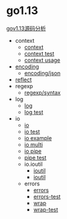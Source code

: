 # go1.13

[gov1.13源码分析](https://github.com/golang/go/tree/release-branch.go1.13)

- context
  - [context](/docs/context/context.md)
  - [context test](/docs/context/test.md)
  - [context usage](/docs/context/usage.md)
- [encoding](/docs/encoding.md)
  - [encoding/json](/docs/encoding/json.md)
- [reflect](/docs/reflect.md)
- regexp
  - [regexp/syntax](/docs/regexp/syntax.md)
- log
  - [log](/docs/log/log.md)
  - [log test](/docs/log/log-test.md)
- io
  - [io](/docs/io/io.md)
  - [io test](/docs/io/io-test.md)
  - [io example](/docs/io/io-example.md)
  - [io multi](/docs/io/io-multi.md)
  - [io pipe](/docs/io/io-pipe.md)
  - [pipe test](/docs/io/pipe-test.md)
  - io.ioutil
    - [ioutil](/docs/io/ioutil/ioutil.md)
    - [ioutil](/docs/io/ioutil/ioutil-test.md)
  - errors
    - [errors](/docs/errors/errors.md)
    - [errors-test](/docs/errors/errors-test.md)
    - [wrap](/docs/errors/wrap.md)
    - [wrap-test](/docs/errors/wrap-test.md)
